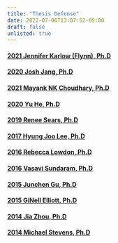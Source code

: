 ```yaml
---
title: "Thesis Defense"
date: 2022-07-06T13:07:52-05:00
draft: false
unlisted: true
---
```

#### [2021 Jennifer Karlow (Flynn), Ph.D](/thesis-defenses/jennifer-defense/)  
#### [2020 Josh Jang, Ph.D](/thesis-defenses/josh-defense/)  
#### [2021 Mayank NK Choudhary, Ph.D](/thesis-defenses/mayank-defense)  
#### [2020 Yu He, Ph.D](/thesis-defenses/yu-defense)  
#### [2019 Renee Sears, Ph.D](/thesis-defenses/renee-defense)  
#### [2017 Hyung Joo Lee, Ph.D](/thesis-defenses/hyung-defense)  
#### [2016 Rebecca Lowdon, Ph.D](/thesis-defenses/rebecca-defense)  
#### [2016 Vasavi Sundaram, Ph.D](/thesis-defenses/vasavi-defense)  
#### [2015 Junchen Gu, Ph.D](/thesis-defenses/junchen-defense)  
#### [2015 GiNell Elliott, Ph.D](/thesis-defenses/ginell-defense)  
#### [2014 Jia Zhou, Ph.D](/thesis-defenses/jia-defense)  
#### [2014 Michael Stevens, Ph.D](/thesis-defenses/michael-defense)  